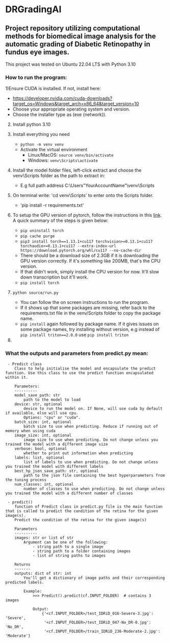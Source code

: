 # DRGradingAI
Project repository utilizing computational methods for biomedical image analysis for the automatic grading of Diabetic Retinopathy in fundus eye images.
---------------------------------------------------------------------------------------------------------------------------------
This project was tested on Ubuntu 22.04 LTS with Python 3.10

### How to run the program:
1)Ensure CUDA is installed. If not, install here:
  - https://developer.nvidia.com/cuda-downloads?target_os=Windows&target_arch=x86_64&target_version=10 
  - Choose your appropriate operating system and version.
  - Choose the installer type as (exe (network)).
 
2) Install python 3.10
3) Install everything you need
   - `python -m venv venv`
   - Activate the virtual environment
     - Linux/MacOS: `source venv/bin/activate`
     - Windows: `venv\Scripts\activate`
4) Install the model folder files, left-click extract and choose the venv\Scripts folder as the path to extract in:
   - E.g full path address C:\Users\"YourAccountName"\venv\Scripts
5) On terminal write: 'cd venv\Scripts' to enter onto the Scripts folder. 
   - 'pip install -r requirements.txt'
6) To setup the GPU version of pytorch, follow the instructions in this [link](https://github.com/openai/whisper/discussions/47).
     A quick summary of the steps is given below:
     - `pip uninstall torch`
     - `pip cache purge`
     - `pip3 install torch==1.13.1+cu117 torchvision>=0.13.1+cu117 torchaudio>=0.13.1+cu117 --extra-index-url https://download.pytorch.org/whl/cu117 --no-cache-dir`
     -  There should be a download size of 2.3GB if it is downloading the GPU version correctly. If it's something like 200MB, that's the CPU version.
     -  If that didn't work, simply install the CPU version for now. It'll slow down transcription but it'll work.
     -  `pip install torch`
           
7) `python source/run.py`
    - You can follow the on screen instructions to run the program.
    - If it shows up that some packages are missing, refer back to the requirements.txt file in the venv/Scripts folder to copy the package name. 
    - `pip install` again followed by package name. If it gives issues on some package names, try installing without version, 
      e.g instead of `pip install triton==2.0.0` use `pip install triton`
      
8)
### What the outputs and parameters from predict.py mean:

     - Predict class
        Class to help initialise the model and encapsulate the predict function. Use this class to use the predict function encapsulated within it.
        
        Parameters:
        ----------
        model_save_path: str
            path to the model to load
        device: str, optional
            device to run the model on. If None, will use cuda by default if available, else will use cpu.
            Options: "cpu" or "cuda".
        batch_size: int, optional
            batch size to use when predicting. Reduce if running out of memory when using cuda
        image_size: int, optional
            image size to use when predicting. Do not change unless you trained the model with a different image size
        verbose: bool, optional
            whether to print out information when predicting
        labels: list, optional
            list of labels to use when predicting. Do not change unless you trained the model with different labels
        best_hp_json_save_path: str, optional
            path to the json file containing the best hyperparameters from the tuning process
        num_classes: int, optional
            number of classes to use when predicting. Do not change unless you trained the model with a different number of classes

     - predict()
        function of Predict class in predict.py file is the main function that is called to predict the condition of the retina for the given image(s).
        Predict the condition of the retina for the given image(s)

        Parameters
        ----------
        images: str or list of str
            Argument can be one of the following:
                - string path to a single image
                - string path to a folder containing images
                - list of string paths to images

        Returns
        -------
        outputs: dict of str: int
            You'll get a dictionary of image paths and their corresponding predicted labels.
            
            Example:
                >>> Predict().predict(cf.INPUT_FOLDER)  # contains 3 images

                Output:
                    {'<cf.INPUT_FOLDER>/test_IDRiD_016-Severe-3.jpg': 'Severe',
                     '<cf.INPUT_FOLDER>/test_IDRiD_047-No_DR-0.jpg': 'No_DR',
                     '<cf.INPUT_FOLDER>/train_IDRiD_236-Moderate-2.jpg': 'Moderate'}


